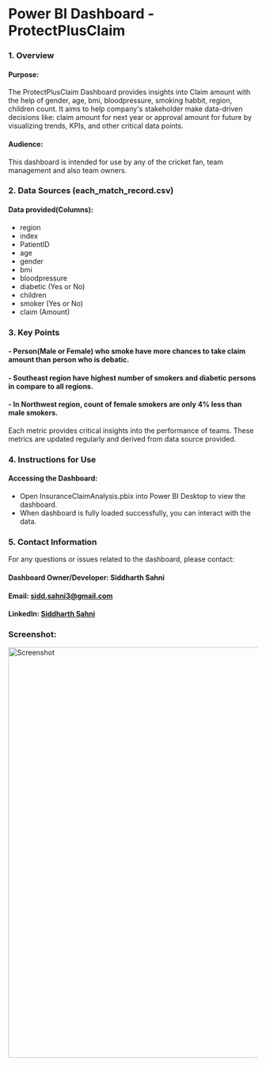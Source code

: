 # Power BI Dashboard - ProtectPlusClaim

### 1. Overview
#### Purpose:
The ProtectPlusClaim Dashboard provides insights into Claim amount with the help of gender, age, bmi, bloodpressure, smoking habbit, region, children count. It aims to help company's stakeholder make data-driven decisions like: claim amount for next year or approval amount for future by visualizing trends, KPIs, and other critical data points.
#### Audience:
This dashboard is intended for use by any of the cricket fan, team management and also team owners.

### 2. Data Sources (each_match_record.csv)
#### Data provided(Columns):
- region
- index
- PatientID
- age
- gender
- bmi
- bloodpressure 
- diabetic (Yes or No)
- children
- smoker (Yes or No)
- claim (Amount)

### 3. Key Points
#### - Person(Male or Female) who smoke have more chances to take claim amount than person who is debatic.
#### - Southeast region have highest number of smokers and diabetic persons in compare to all regions. 
#### - In Northwest region, count of female smokers are only 4% less than male smokers.

Each metric provides critical insights into the performance of teams. These metrics are updated regularly and derived from data source provided.

### 4. Instructions for Use
#### Accessing the Dashboard:
- Open InsuranceClaimAnalysis.pbix into Power BI Desktop to view the dashboard.
- When dashboard is fully loaded successfully, you can interact with the data.

### 5. Contact Information
For any questions or issues related to the dashboard, please contact:

#### Dashboard Owner/Developer: Siddharth Sahni
#### Email: sidd.sahni3@gmail.com
#### LinkedIn: [Siddharth Sahni](https://www.linkedin.com/in/er-siddharth-sahni-36b227103/)

### Screenshot:
<img width="827" alt="Screenshot" src="https://github.com/user-attachments/assets/6e8387d3-4c25-4ad9-9886-ecbb115ec9ed">



